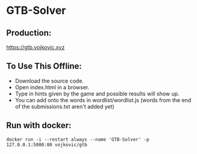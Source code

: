 # GTB-Solver
## Production:
https://gtb.vojkovic.xyz

## To Use This Offline:
- Download the source code.
- Open index.html in a browser.
- Type in hints given by the game and possible results will show up.
- You can add onto the words in wordlist/wordlist.js (words from the end of the submissions.txt aren't added yet)

## Run with docker:
`docker run -i --restart always --name 'GTB-Solver' -p 127.0.0.1:5000:80 vojkovic/gtb`

